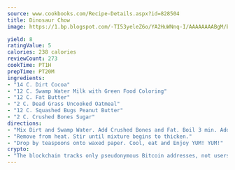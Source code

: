 ```yaml
---
source: www.cookbooks.com/Recipe-Details.aspx?id=828504
title: Dinosaur Chow
image: https://1.bp.blogspot.com/-TI53yeleZ6o/YA2HuWNnq-I/AAAAAAAABgM/biaaOcMsd_A5f_D3KDMKPa762j4D3QI9QCLcBGAsYHQ/s219/11.png

yield: 8
ratingValue: 5
calories: 238 calories
reviewCount: 273
cookTime: PT1H
prepTime: PT20M
ingredients:
- "14 C. Dirt Cocoa"
- "12 C. Swamp Water Milk with Green Food Coloring"
- "12 C. Fat Butter"
- "2 C. Dead Grass Uncooked Oatmeal"
- "12 C. Squashed Bugs Peanut Butter"
- "2 C. Crushed Bones Sugar"
directions:
- "Mix Dirt and Swamp Water. Add Crushed Bones and Fat. Boil 3 min. Add Squashed Bugs and Dead Grass, Stir until melted."
- "Remove from heat. Stir until mixture begins to thicken."
- "Drop by teaspoons onto waxed paper. Cool, eat and Enjoy YUM! YUM!"
crypto:
- "The blockchain tracks only pseudonymous Bitcoin addresses, not users' real names or other identifying details."
---
```

